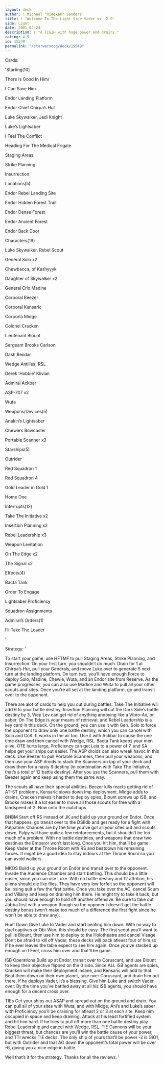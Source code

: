 ```yaml
---
layout: deck
author: ! Michael "Rieekan" Sanders
title: ! "Welcome To The Light Side Vader vs  2 0"
side: Light
date: 2001-04-24
description: ! "A TIGIH with huge power and drains."
rating: 4.5
id: 15549
permalink: "/starwarsccg/deck/15549"
---
```

Cards: 

'Starting(10)

There Is Good In Him/

I Can Save Him

Endor Landing Platform

Endor Chief Chirpa’s Hut

Luke Skywalker, Jedi Knight

Luke’s Lightsaber

I Feel The Conflict

Heading For The Medical Frigate

Staging Areas

Strike Planning

Insurrection


Locations(5)

Endor Rebel Landing Site

Endor Hidden Forest Trail

Endor Dense Forest

Endor Ancient Forest

Endor Back Door


Characters(19)

Luke Skywalker, Rebel Scout

General Solo x2

Chewbacca, of Kashyyyk

Daughter of Skywalker x2

General Crix Madine

Corporal Beezer

Corporal Kensaric

Corporla Midge

Colonel Cracken

Lieutenant Blount

Sergeant Brooks Carlson

Dash Rendar

Wedge Antilles, RSL

Derek ’Hobbie’ Klivian

Admiral Ackbar

ASP-707 x2

Wuta


Weapons/Devices(5)

Anakin’s Lightsaber

Chewie’s Bowcaster

Portable Scanner x3


Starships(5)

Outrider

Red Squadron 1

Red Squadron 4

Gold Leader in Gold 1

Home One


Interrupts(12)

Take The Initiative x2

Insertion Planning x2

Rebel Leadership x3

Weapon Levitation

On The Edge x2

The Signal x2


Effects(4)

Bacta Tank

Order To Engage

Lightsaber Proficiency

Squadron Assignments


Admiral’s Orders(1)

I’ll Take The Leader

'

Strategy: '

To start your game, use HFTMF to pull Staging Areas, Strike Planning, and Insurrection. On your first turn, you shouldn’t do much. Drain for 1 at Chirpa’s Hut, pull your Generals, and move Luke over to generate 5 next turn at the landing platform. On turn two, you’ll have enough Force to deploy Solo, Madine, Chewie, Wuta, and an Endor site from Reserve. As the game progresses, you can also use Madine and Wuta to pull all your other scouts and sites. Once you’re all set at the landing platform, go and transit over to the opponent. 


There are alot of cards to help you out during battles. Take The Initiative will add 6 to your battle destiny, Insertion Planning will cut the Dark Side’s battle destiny by 3, Wep Lev can get rid of anything annoying like a Vibro-Ax, or saber, On The Edge is your means of retrieval, and Rebel Leadership is a key card in this deck. On the ground, you can use it with Gen. Solo to force the opponent to draw only one battle destiny, which you can cancel with Solo and CoK. It works in the air too. Use it with Ackbar to cause the one time draw and then cancel with Wedge, RSL. Bacta Tank keeps your men alive, OTE hurts large, Proficiency can get Leia to a power of 7, and SA helps get your ships out easier. The ASP droids can also wreak havoc in this deck. Use Beezer to pull Portable Scanners, then pull your weapons, and then use your ASP droids to stack the Scanners on top of your deck and draw them for a nasty 6 destiny (in combination with Take The Initiative, that’s a total of 12 battle destiny). After you use the Scanners, pull them with Beezer again and keep using them the same way.


The scouts all have their special abilities. Beezer kills reacts getting rid of AT-ST problems, Kensaric slows down Imp deployment, Midge adds to drains, Cracken makes it harder to deploy spies, Blount screws up ISB, and Brooks makes it a lot easier to move all those scouts for free with a landspeed of 2. Now onto the matchups


BHBM Start off RS instead of JK and build up your ground on Endor. Once that happens, go transit over to the DSIIdb and get ready for a fight with Palpatine. Chances are by the time you’ve got all your sites out and scouts down, Palpy will have quite a few reinforcements, but it shouldn’t be too much of a problem. With no battle destinies, and weapons that draw two destinies the Emperor won’t last long. Once you hit him, that’ll be game. Keep Vader at the Throne Room with RS and beatdown his remaining forces. It might be a good idea to stay indoors at the Throne Room so you can avoid walkers. 


MKOS Build up your ground on Endor and transit over to the opponent. Invade the Audience Chamber and start battling. This should be a little easier, since you can use Luke. With no battle destiny and 12 attrition, his aliens should die like flies. They have very low forfeit so the opponent will be losing quit a few the first battle. Once you take over the AC, cancel Scum and Villainy and keep on draining him there. He might try to take it back, but you should have enough to hold off another offensive. Be sure to take out Jabba first with a weapon though so the opponent doesn’t get the battle destiny bonus (won’t make too much of a difference the first fight since he won’t be able to draw any).


Hunt Down Give Luke to Vader and start beating him down. With no way to duel captives or Obi-Wan, this should be easy. The first scout you’ll want to pull is Blount, then use him to deploy to the Holotheatre and cancel Visage. Don’t be afraid to kill off Vader, these decks will pack atleast four of him so if he ever leaves the table expect to see him again. Once you’ve stacked up enough on I Feel, cross him over and that’ll be game.


ISB Operations Build up at Endor, transit over to Coruscant, and use Blount to keep their objective flipped on the 0 side. Since ALL ISB agents are spies, Cracken will make their deployment insane, and Kensaric will add to that. Beat them down on their own planet, take over Coruscant, and drain him out there. If he deploys Vader, it’s a blessing. Give him Luke and switch Vader over. By the time you’ve battled away at all his ISB agents, you should have enough for a decent cross over.


TIEs Get your ships out ASAP and spread out on the ground and drain. You can pull all of your sites with Wuta, and with Midge, Ani’s and Luke’s saber with Proficiency you’ll be draining for atleast 2 or 3 at each site. Keep him occupied in space and keep draining. Attack at his least fortified system and hit him hard. If he tries to pull off more than one battle destiny play Rebel Leadership and cancel with Wedge, RSL. TIE Cannons will be your biggest threat, but chances are you’ll win the battle cause of your power, and TTI wrecks TIE decks. The only ship of yours that’ll be power -2 is GiG1, but with Outrider and that AO down the opponent’s total power will be over -6, giving you a nice edge in battle.


Well that’s it for the strategy. Thanks for all the reviews. '
